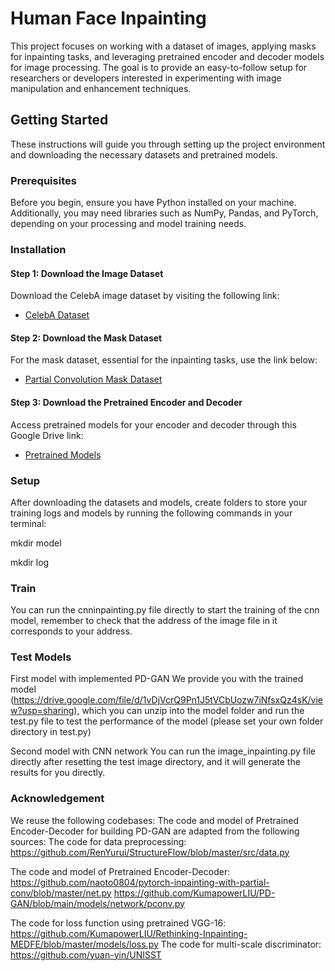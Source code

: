 # Human Face Inpainting

This project focuses on working with a dataset of images, applying masks for inpainting tasks, and leveraging pretrained encoder and decoder models for image processing. The goal is to provide an easy-to-follow setup for researchers or developers interested in experimenting with image manipulation and enhancement techniques.

## Getting Started

These instructions will guide you through setting up the project environment and downloading the necessary datasets and pretrained models.

### Prerequisites

Before you begin, ensure you have Python installed on your machine. Additionally, you may need libraries such as NumPy, Pandas, and PyTorch, depending on your processing and model training needs.

### Installation

#### Step 1: Download the Image Dataset

Download the CelebA image dataset by visiting the following link:

- [CelebA Dataset](http://mmlab.ie.cuhk.edu.hk/projects/CelebA.html)

#### Step 2: Download the Mask Dataset

For the mask dataset, essential for the inpainting tasks, use the link below:

- [Partial Convolution Mask Dataset](https://nv-adlr.github.io/publication/partialconv-inpainting)

#### Step 3: Download the Pretrained Encoder and Decoder

Access pretrained models for your encoder and decoder through this Google Drive link:

- [Pretrained Models](https://drive.google.com/drive/folders/1o9reT5_lFzGKBsrLlvck545nNInIAlPe)

### Setup

After downloading the datasets and models, create folders to store your training logs and models by running the following commands in your terminal:

mkdir model

mkdir log

### Train
You can run the cnninpainting.py file directly to start the training of the cnn model, remember to check that the address of the image file in it corresponds to your address.

### Test Models
First model with implemented PD-GAN
We provide you with the trained model (https://drive.google.com/file/d/1vDjVcrQ9Pn1J5tVCbUozw7iNfsxQz4sK/view?usp=sharing), which you can unzip into the model folder and run the test.py file to test the performance of the model (please set your own folder directory in test.py)

Second model with CNN network
You can run the image_inpainting.py file directly after resetting the test image directory, and it will generate the results for you directly.

### Acknowledgement
We reuse the following codebases:
The code and model of Pretrained Encoder-Decoder for building PD-GAN are adapted from the following sources:
The code for data preprocessing:
https://github.com/RenYurui/StructureFlow/blob/master/src/data.py

The code and model of Pretrained Encoder-Decoder: https://github.com/naoto0804/pytorch-inpainting-with-partial-conv/blob/master/net.py
https://github.com/KumapowerLIU/PD-GAN/blob/main/models/network/pconv.py

The code for loss function using pretrained VGG-16: https://github.com/KumapowerLIU/Rethinking-Inpainting-MEDFE/blob/master/models/loss.py
The code for multi-scale discriminator: https://github.com/yuan-yin/UNISST
